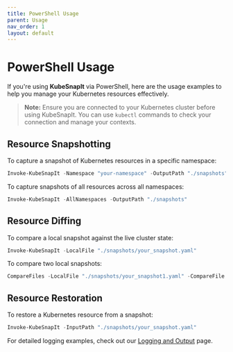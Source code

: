```yaml
---
title: PowerShell Usage
parent: Usage
nav_order: 1
layout: default
---
```


# PowerShell Usage

If you're using **KubeSnapIt** via PowerShell, here are the usage examples to help you manage your Kubernetes resources effectively.

> **Note:** Ensure you are connected to your Kubernetes cluster before using KubeSnapIt. You can use `kubectl` commands to check your connection and manage your contexts.

## Resource Snapshotting

To capture a snapshot of Kubernetes resources in a specific namespace:

```powershell
Invoke-KubeSnapIt -Namespace "your-namespace" -OutputPath "./snapshots"
```

To capture snapshots of all resources across all namespaces:

```powershell
Invoke-KubeSnapIt -AllNamespaces -OutputPath "./snapshots"
```

## Resource Diffing

To compare a local snapshot against the live cluster state:

```powershell
Invoke-KubeSnapIt -LocalFile "./snapshots/your_snapshot.yaml"
```

To compare two local snapshots:

```powershell
CompareFiles -LocalFile "./snapshots/your_snapshot1.yaml" -CompareFile "./snapshots/your_snapshot2.yaml"
```

## Resource Restoration

To restore a Kubernetes resource from a snapshot:

```powershell
Invoke-KubeSnapIt -InputPath "./snapshots/your_snapshot.yaml"
```

For detailed logging examples, check out our [Logging and Output](../logging-output) page.

